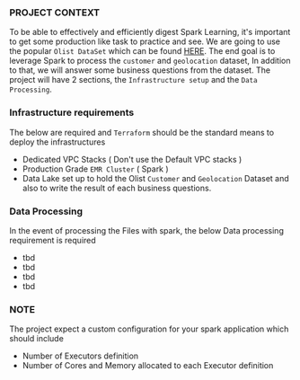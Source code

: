 ### PROJECT CONTEXT
To be able to effectively and efficiently digest Spark Learning, it's important to get some production like task to practice and see.
We are going to use the popular `Olist DataSet` which can be found [HERE](https://www.kaggle.com/datasets/olistbr/brazilian-ecommerce?resource=download).
The end goal is to leverage Spark to process the `customer` and `geolocation` dataset, In addition to that, we will answer some business questions
from the dataset.
The project will have 2 sections, the `Infrastructure setup` and the `Data Processing`.

### Infrastructure requirements
The below are required and `Terraform` should be the standard means to deploy the infrastructures
- Dedicated VPC Stacks ( Don't use the Default VPC stacks )
- Production Grade `EMR Cluster` ( Spark )
- Data Lake set up to hold the Olist `Customer` and `Geolocation` Dataset and also to write the result of each business questions.

### Data Processing
In the event of processing the Files with spark, the below Data processing requirement is required
- tbd
- tbd
- tbd
- tbd


### NOTE
The project expect a custom configuration for your spark application which should include 
- Number of Executors definition
- Number of Cores and Memory allocated to each Executor definition 
  
